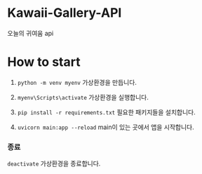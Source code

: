 # Kawaii-Gallery-API

오늘의 귀여움 api

# How to start

1. `python -m venv myenv` 가상환경을 만듭니다.

1. `myenv\Scripts\activate` 가상환경을 실행합니다.

1. `pip install -r requirements.txt` 필요한 패키지들을 설치합니다.

1. `uvicorn main:app --reload` main이 있는 곳에서 앱을 시작합니다.

### 종료

`deactivate` 가상환경을 종료합니다.
